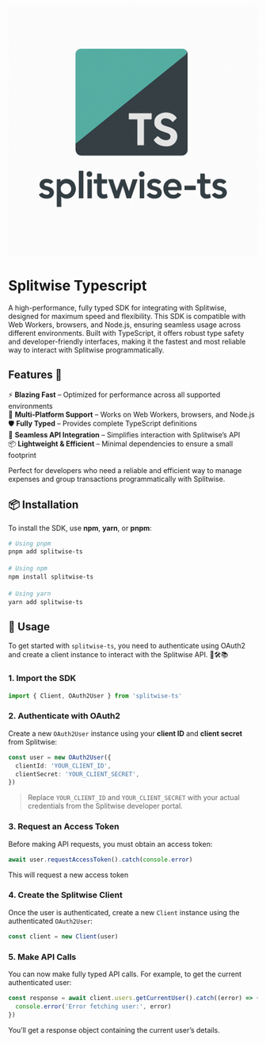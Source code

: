 ![splitwise-ts-logo](splitwise-ts-logo.png)

# Splitwise Typescript

A high-performance, fully typed SDK for integrating with Splitwise, designed for maximum speed and flexibility. This SDK is compatible with Web Workers, browsers, and Node.js, ensuring seamless usage across different environments. Built with TypeScript, it offers robust type safety and developer-friendly interfaces, making it the fastest and most reliable way to interact with Splitwise programmatically.

## Features 🎉

⚡ **Blazing Fast** – Optimized for performance across all supported environments  
🔄 **Multi-Platform Support** – Works on Web Workers, browsers, and Node.js  
🛡️ **Fully Typed** – Provides complete TypeScript definitions  
🔗 **Seamless API Integration** – Simplifies interaction with Splitwise’s API  
📦 **Lightweight & Efficient** – Minimal dependencies to ensure a small footprint  

Perfect for developers who need a reliable and efficient way to manage expenses and group transactions programmatically with Splitwise. 

## 📦 Installation

To install the SDK, use **npm**, **yarn**, or **pnpm**:

```sh
# Using pnpm
pnpm add splitwise-ts

# Using npm
npm install splitwise-ts

# Using yarn
yarn add splitwise-ts
```

## 🚀 Usage

To get started with `splitwise-ts`, you need to authenticate using OAuth2 and create a client instance to interact with the Splitwise API. 🧠🛠️📚

### 1. Import the SDK 

```ts
import { Client, OAuth2User } from 'splitwise-ts'
```

### 2. Authenticate with OAuth2 

Create a new `OAuth2User` instance using your **client ID** and **client secret** from Splitwise:

```ts
const user = new OAuth2User({
  clientId: 'YOUR_CLIENT_ID',
  clientSecret: 'YOUR_CLIENT_SECRET',
})
```

> Replace `YOUR_CLIENT_ID` and `YOUR_CLIENT_SECRET` with your actual credentials from the Splitwise developer portal.

### 3. Request an Access Token 

Before making API requests, you must obtain an access token:

```ts
await user.requestAccessToken().catch(console.error)
```

This will request a new access token

### 4. Create the Splitwise Client

Once the user is authenticated, create a new `Client` instance using the authenticated `OAuth2User`:

```ts
const client = new Client(user)
```

### 5. Make API Calls

You can now make fully typed API calls. For example, to get the current authenticated user:
```ts
const response = await client.users.getCurrentUser().catch((error) => {
  console.error('Error fetching user:', error)
})
```

You’ll get a response object containing the current user’s details.
